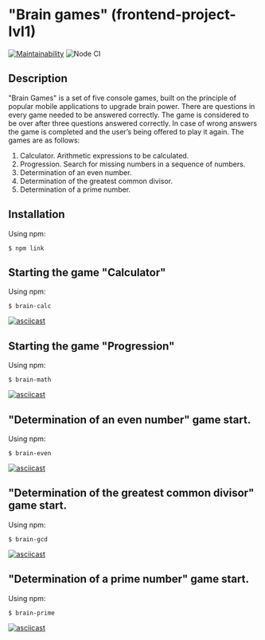 # "Brain games" (frontend-project-lvl1)
[![Maintainability](https://api.codeclimate.com/v1/badges/f7468856ebb70ff0f2a4/maintainability)](https://codeclimate.com/github/f1eeman/frontend-project-lvl1/maintainability)
![Node CI](https://github.com/f1eeman/frontend-project-lvl1/workflows/Node%20CI/badge.svg)

## Description
"Brain Games" is a set of five console games, built on the principle of popular mobile applications to upgrade brain power. There are questions in every game needed to be answered correctly. The game is considered to be over after three questions answered correctly. In case of wrong answers the game is completed and the user’s being offered to play it again. The games are as follows:

1. Calculator. Arithmetic expressions to be calculated.
2. Progression. Search for missing numbers in a sequence of numbers.
3. Determination of an even number.
4. Determination of the greatest common divisor.
5. Determination of a prime number.

## Installation
Using npm:
```shell
$ npm link
```

## Starting the game "Calculator"
Using npm:
```shell
$ brain-calc
```
[![asciicast](https://asciinema.org/a/lgO6xWzF4ACP4Mvru7R0N32Bu.svg)](https://asciinema.org/a/lgO6xWzF4ACP4Mvru7R0N32Bu)

## Starting the game "Progression"
Using npm:
```shell
$ brain-math
```
[![asciicast](https://asciinema.org/a/zHp2glX1fIQrY98VvdDjgC7kq.svg)](https://asciinema.org/a/zHp2glX1fIQrY98VvdDjgC7kq)

## "Determination of an even number" game start.
Using npm:
```shell
$ brain-even
```
[![asciicast](https://asciinema.org/a/OMHOAbyNerZBEche0g9sGWJ8s.svg)](https://asciinema.org/a/OMHOAbyNerZBEche0g9sGWJ8s)

## "Determination of the greatest common divisor" game start.
Using npm:
```shell
$ brain-gcd
```
[![asciicast](https://asciinema.org/a/zxtnQfW7NYdg8hz1hshBCBdf5.svg)](https://asciinema.org/a/zxtnQfW7NYdg8hz1hshBCBdf5)

## "Determination of a prime number" game start.
Using npm:
```shell
$ brain-prime
```

[![asciicast](https://asciinema.org/a/VK2vg1FGC4oNsmAmNcydZRxo1.svg)](https://asciinema.org/a/VK2vg1FGC4oNsmAmNcydZRxo1)